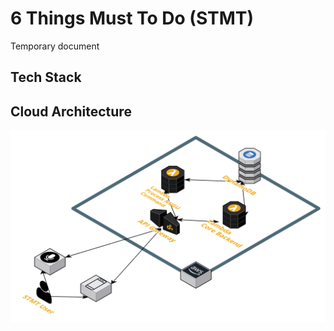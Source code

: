 # 6 Things Must To Do (STMT)

Temporary document

## Tech Stack

<a frameborder="0" data-theme="dark" data-layers="1,2,3,4" data-stack-embed="true" href="https://embed.stackshare.io/stacks/embed/1f88ad68d2d989ed80a5eea2e1bbb5"/></a><script async src="https://cdn1.stackshare.io/javascripts/client-code.js" charset="utf-8"></script>

## Cloud Architecture

![](images/cloud-architecture.png)